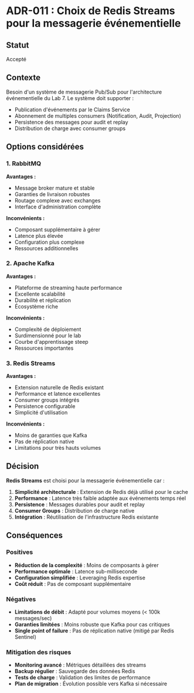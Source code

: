 # ADR-011 : Choix de Redis Streams pour la messagerie événementielle

## Statut
Accepté

## Contexte
Besoin d'un système de messagerie Pub/Sub pour l'architecture événementielle du Lab 7. Le système doit supporter :
- Publication d'événements par le Claims Service
- Abonnement de multiples consumers (Notification, Audit, Projection)
- Persistence des messages pour audit et replay
- Distribution de charge avec consumer groups

## Options considérées

### 1. RabbitMQ
**Avantages :**
- Message broker mature et stable
- Garanties de livraison robustes
- Routage complexe avec exchanges
- Interface d'administration complète

**Inconvénients :**
- Composant supplémentaire à gérer
- Latence plus élevée
- Configuration plus complexe
- Ressources additionnelles

### 2. Apache Kafka
**Avantages :**
- Plateforme de streaming haute performance
- Excellente scalabilité
- Durabilité et réplication
- Écosystème riche

**Inconvénients :**
- Complexité de déploiement
- Surdimensionné pour le lab
- Courbe d'apprentissage steep
- Ressources importantes

### 3. Redis Streams
**Avantages :**
- Extension naturelle de Redis existant
- Performance et latence excellentes
- Consumer groups intégrés
- Persistence configurable
- Simplicité d'utilisation

**Inconvénients :**
- Moins de garanties que Kafka
- Pas de réplication native
- Limitations pour très hauts volumes

## Décision

**Redis Streams** est choisi pour la messagerie événementielle car :

1. **Simplicité architecturale** : Extension de Redis déjà utilisé pour le cache
2. **Performance** : Latence très faible adaptée aux événements temps réel
3. **Persistence** : Messages durables pour audit et replay
4. **Consumer Groups** : Distribution de charge native
5. **Intégration** : Réutilisation de l'infrastructure Redis existante

## Conséquences

### Positives
- **Réduction de la complexité** : Moins de composants à gérer
- **Performance optimale** : Latence sub-milliseconde
- **Configuration simplifiée** : Leveraging Redis expertise
- **Coût réduit** : Pas de composant supplémentaire

### Négatives
- **Limitations de débit** : Adapté pour volumes moyens (< 100k messages/sec)
- **Garanties limitées** : Moins robuste que Kafka pour cas critiques
- **Single point of failure** : Pas de réplication native (mitigé par Redis Sentinel)

### Mitigation des risques
- **Monitoring avancé** : Métriques détaillées des streams
- **Backup régulier** : Sauvegarde des données Redis
- **Tests de charge** : Validation des limites de performance
- **Plan de migration** : Évolution possible vers Kafka si nécessaire
